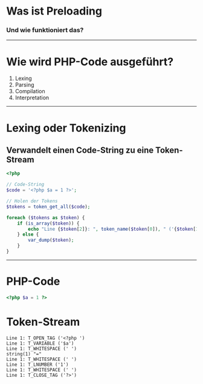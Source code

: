 # Was ist Preloading 
### Und wie funktioniert das?

---

# Wie wird PHP-Code ausgeführt?
1. Lexing
2. Parsing
3. Compilation
4. Interpretation

--- 

# Lexing oder Tokenizing
## Verwandelt einen Code-String zu eine Token-Stream
  
```php
<?php

// Code-String
$code = '<?php $a = 1 ?>';

// Holen der Tokens
$tokens = token_get_all($code);

foreach ($tokens as $token) {
    if (is_array($token)) {
        echo "Line {$token[2]}: ", token_name($token[0]), " ('{$token[1]}')", PHP_EOL;
    } else {
        var_dump($token);
    }
}
```

---

# PHP-Code
```php
<?php $a = 1 ?>
```

# Token-Stream
```
Line 1: T_OPEN_TAG ('<?php ')
Line 1: T_VARIABLE ('$a')
Line 1: T_WHITESPACE (' ')
string(1) "="
Line 1: T_WHITESPACE (' ')
Line 1: T_LNUMBER ('1')
Line 1: T_WHITESPACE (' ')
Line 1: T_CLOSE_TAG ('?>')
```